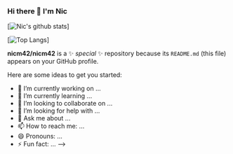 ### Hi there 👋 I'm Nic


[![Nic's github stats](https://github-readme-stats.vercel.app/api?username=nicm42&show_icons=true)]


[![Top Langs](https://github-readme-stats.vercel.app/api/top-langs/?username=nicm42&layout=compact)]

**nicm42/nicm42** is a ✨ _special_ ✨ repository because its `README.md` (this file) appears on your GitHub profile.

Here are some ideas to get you started:

- 🔭 I’m currently working on ...
- 🌱 I’m currently learning ...
- 👯 I’m looking to collaborate on ...
- 🤔 I’m looking for help with ...
- 💬 Ask me about ...
- 📫 How to reach me: ...
- 😄 Pronouns: ...
- ⚡ Fun fact: ...
-->
